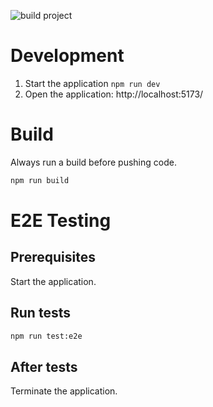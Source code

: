 ![build project](https://github.com/kemalk89/TaskSync-Frontend/actions/workflows/node.js.yml/badge.svg)

# Development
1. Start the application ```npm run dev```
2. Open the application: http://localhost:5173/

# Build
Always run a build before pushing code.
```sh
npm run build
```

# E2E Testing
## Prerequisites
Start the application.
## Run tests
```sh
npm run test:e2e
```
## After tests
Terminate the application.
